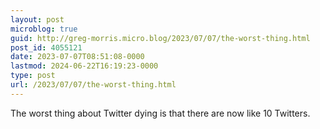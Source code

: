 ```yaml
---
layout: post
microblog: true
guid: http://greg-morris.micro.blog/2023/07/07/the-worst-thing.html
post_id: 4055121
date: 2023-07-07T08:51:08-0000
lastmod: 2024-06-22T16:19:23-0000
type: post
url: /2023/07/07/the-worst-thing.html
---
```

The worst thing about Twitter dying is that there are now like 10 Twitters.

